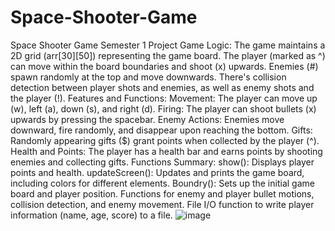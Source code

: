 # Space-Shooter-Game
Space Shooter Game Semester 1 Project 
Game Logic:
The game maintains a 2D grid (arr[30][50]) representing the game board.
The player (marked as ^) can move within the board boundaries and shoot (x) upwards.
Enemies (#) spawn randomly at the top and move downwards.
There's collision detection between player shots and enemies, as well as enemy shots and the player (!).
Features and Functions:
Movement: The player can move up (w), left (a), down (s), and right (d).
Firing: The player can shoot bullets (x) upwards by pressing the spacebar.
Enemy Actions: Enemies move downward, fire randomly, and disappear upon reaching the bottom.
Gifts: Randomly appearing gifts ($) grant points when collected by the player (^).
Health and Points: The player has a health bar and earns points by shooting enemies and collecting gifts.
Functions Summary:
show(): Displays player points and health.
updateScreen(): Updates and prints the game board, including colors for different elements.
Boundry(): Sets up the initial game board and player position.
Functions for enemy and player bullet motions, collision detection, and enemy movement.
File I/O function to write player information (name, age, score) to a file.
![image](https://github.com/Najeebullah3124/Space-Shooter-Game/assets/147226547/db54a2a5-e2fe-43c2-85c1-7492b3a8a296)

